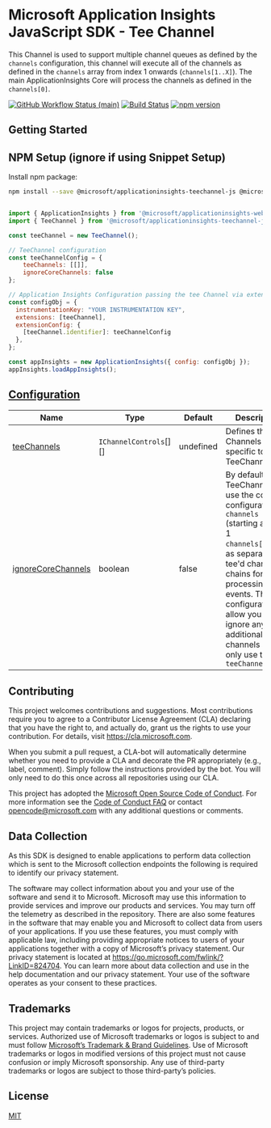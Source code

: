 # Microsoft Application Insights JavaScript SDK - Tee Channel

This Channel is used to support multiple channel queues as defined by the `channels` configuration, this channel will execute
all of the channels as defined in the `channels` array from index 1 onwards (`channels[1..X]`). The main ApplicationInsights
Core will process the channels as defined in the `channels[0]`.

[![GitHub Workflow Status (main)](https://img.shields.io/github/actions/workflow/status/microsoft/ApplicationInsights-JS/ci.yml?branch=main)](https://github.com/microsoft/ApplicationInsights-JS/tree/main)
[![Build Status](https://dev.azure.com/mseng/AppInsights/_apis/build/status%2FAppInsights%20-%20DevTools%2F1DS%20JavaScript%20SDK%20web%20SKU%20(main%3B%20master)?branchName=main)](https://dev.azure.com/mseng/AppInsights/_build/latest?definitionId=8184&branchName=main)
[![npm version](https://badge.fury.io/js/%40microsoft%2Fapplicationinsights-channel-js.svg)](https://badge.fury.io/js/%40microsoft%2Fapplicationinsights-channel-js)

## Getting Started

## NPM Setup (ignore if using Snippet Setup)

Install npm package:

```bash
npm install --save @microsoft/applicationinsights-teechannel-js @microsoft/applicationinsights-web
```

```js

import { ApplicationInsights } from '@microsoft/applicationinsights-web';
import { TeeChannel } from '@microsoft/applicationinsights-teechannel-js';

const teeChannel = new TeeChannel();

// TeeChannel configuration
const teeChannelConfig = {
    teeChannels: [[]],
    ignoreCoreChannels: false
};

// Application Insights Configuration passing the tee Channel via extensions
const configObj = {
  instrumentationKey: "YOUR INSTRUMENTATION KEY",
  extensions: [teeChannel],
  extensionConfig: {
    [teeChannel.identifier]: teeChannelConfig
  },
};

const appInsights = new ApplicationInsights({ config: configObj });
appInsights.loadAppInsights();
```

## [Configuration](https://microsoft.github.io/ApplicationInsights-JS/webSdk/interfaces/ITeeChannelConfig.html)

| Name                  | Type                               | Default    | Description
| --------------------- | -----------------------------------| -----------| ----------------------------------------------------------------------------------------------------------------
| [teeChannels](https://microsoft.github.io/ApplicationInsights-JS/webSdk/interfaces/ITeeChannelConfig.html#teeChannels)           | `IChannelControls`[][]             | undefined  | Defines the Channels specific to the TeeChannel
| [ignoreCoreChannels](https://microsoft.github.io/ApplicationInsights-JS/webSdk/interfaces/ITeeChannelConfig.html#ignoreCoreChannels)    | boolean                            | false      |By default the TeeChannel will use the core configuration `channels` (starting at index 1 `channels[1.xxx]`) as separate tee'd channel chains for processing events. This configuration allow you to ignore any additional core channels and only use the `teeChannels`

## Contributing

This project welcomes contributions and suggestions. Most contributions require you to
agree to a Contributor License Agreement (CLA) declaring that you have the right to,
and actually do, grant us the rights to use your contribution. For details, visit
https://cla.microsoft.com.

When you submit a pull request, a CLA-bot will automatically determine whether you need
to provide a CLA and decorate the PR appropriately (e.g., label, comment). Simply follow the
instructions provided by the bot. You will only need to do this once across all repositories using our CLA.

This project has adopted the [Microsoft Open Source Code of Conduct](https://opensource.microsoft.com/codeofconduct/).
For more information see the [Code of Conduct FAQ](https://opensource.microsoft.com/codeofconduct/faq/)
or contact [opencode@microsoft.com](mailto:opencode@microsoft.com) with any additional questions or comments.

## Data Collection

As this SDK is designed to enable applications to perform data collection which is sent to the Microsoft collection endpoints the following is required to identify our privacy statement.

The software may collect information about you and your use of the software and send it to Microsoft. Microsoft may use this information to provide services and improve our products and services. You may turn off the telemetry as described in the repository. There are also some features in the software that may enable you and Microsoft to collect data from users of your applications. If you use these features, you must comply with applicable law, including providing appropriate notices to users of your applications together with a copy of Microsoft’s privacy statement. Our privacy statement is located at https://go.microsoft.com/fwlink/?LinkID=824704. You can learn more about data collection and use in the help documentation and our privacy statement. Your use of the software operates as your consent to these practices.

## Trademarks

This project may contain trademarks or logos for projects, products, or services. Authorized use of Microsoft trademarks or logos is subject to and must follow [Microsoft’s Trademark & Brand Guidelines](https://www.microsoft.com/en-us/legal/intellectualproperty/trademarks/usage/general). Use of Microsoft trademarks or logos in modified versions of this project must not cause confusion or imply Microsoft sponsorship. Any use of third-party trademarks or logos are subject to those third-party’s policies.

## License

[MIT](LICENSE)
